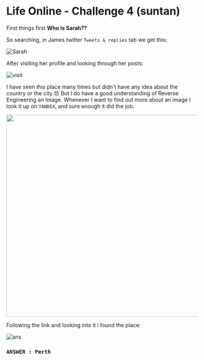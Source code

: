 # Life Online - Challenge 4 (suntan)

First things first **Who is Sarah??**

So searching, in James twitter `Tweets & replies` tab we get this:

![Sarah](https://user-images.githubusercontent.com/66634743/115954559-cb0bd500-a502-11eb-89d7-63ef005b8d6a.png)

After visiting her profile and looking through her posts:

![visit](https://user-images.githubusercontent.com/66634743/115954589-e676e000-a502-11eb-8b94-d74a3f746f34.png)

I have seen this place many times but didn't have any idea about the country or the city.😞 But I do have a good understanding of Reverse Engineering an Image.
Whenever I want to find out more about an image I look it up on `YANDEX`, and sure enough it did the job.

<img src="https://user-images.githubusercontent.com/66634743/115954611-fa224680-a502-11eb-8a58-b930bc7f7049.png" height=532 width=578>

Following the link and looking into it i found the place:

![ans](https://user-images.githubusercontent.com/66634743/115954615-fc84a080-a502-11eb-9b97-566fd66d5518.png)

### `ANSWER : Perth`

